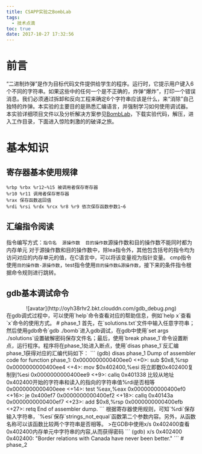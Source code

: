```yaml
---
title: CSAPP实验之BombLab
tags:
  - 技术点滴
toc: true
date: 2017-10-27 17:32:56
---
```

# 前言
“二进制炸弹”是作为目标代码文件提供给学生的程序。运行时，它提示用户键入6个不同的字符串。如果这些中的任何一个是不正确的，炸弹“爆炸”，打印一个错误消息。我们必须通过拆卸和反向工程来确定6个字符串应该是什么，来“消除”自己独特的炸弹。本实验的主要目的是熟悉汇编语言，并强制学习如何使用调试器。
本实验详细项目文件以及分析解决方案参见[BombLab](https://gitee.com/zhoulee/CSAPP/tree/master/bomb)，下载实验代码，解压，进入工作目录，下面进入惊险刺激的的破译之旅。
# 基本知识
## 寄存器基本使用规律
```
%rbp %rbx %r12~%15 被调用者保存寄存器
%r10 %r11 调用者保存寄存器
%rax 保存函数返回值
%rdi %rsi %rdx %rcx %r8 %r9 依次保存函数参数1~6
```
## 汇编指令阅读
指令编写方式：`指令名  源操作数  目的操作数`源操作数和目的操作数不能同时都为内存单元
对于源操作数和目的操作数中，除lea指令外，其他包含括号的指令均为访问对应的内存单元的值，在C语言中，可以将该变量视为指针变量。
cmp指令使用`目的操作数-源操作数`，test指令使用`目的操作数&源操作数`，接下来的条件指令根据命令规则进行跳转。
## gdb基本调试命令
<center>
![avatar](http://oyh38rhr2.bkt.clouddn.com/gdb_debug.png)
</center>
在gdb调式过程中，可以使用`help`命令查看对应的帮助信息，例如`help x`查看`x`命令的使用方式。
# phase_1
首先，在`solutions.txt`文件中输入任意字符串；然后使用gdb命令`gdb ./bomb`进入gdb调试，在gdb中使用`set args ./solutions`设置破解密码保存文件名；最后，使用`break phase_1`命令设置断点，运行程序。程序将在phase_1处进入断点，使用`disas phase_1`反汇编phase_1获得对应的汇编代码如下：
```
(gdb) disas phase_1
Dump of assembler code for function phase_1:
   0x0000000000400ee0 <+0>: sub    $0x8,%rsp
   0x0000000000400ee4 <+4>: mov    $0x402400,%esi                 将立即数0x402400复制到%esi
   0x0000000000400ee9 <+9>: callq  0x401338 <strings_not_equal>   比较从地址0x402400开始的字符串和读入的指向的字符串值%rdi是否相等
   0x0000000000400eee <+14>:    test   %eax,%eax
   0x0000000000400ef0 <+16>:    je     0x400ef7 <phase_1+23>
   0x0000000000400ef2 <+18>:    callq  0x40143a <explode_bomb>
   0x0000000000400ef7 <+23>:    add    $0x8,%rsp
   0x0000000000400efb <+27>:    retq
End of assembler dump.
```
根据寄存器使用规则，可知`%rdi`保存输入字符串，`%esi`保存`strings_not_equal`函数第二个参数内容。另外，从函数名称可以该函数比较两个字符串是否相等。
>在GDB中使用x/s 0x402400查看0x402400内存单元中字符串的内容,从而获得密码
```
(gdb) x/s 0x402400
0x402400:	"Border relations with Canada have never been better."
```
<!--more-->
# phase_2
